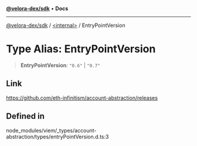 [**@velora-dex/sdk**](../../README.md) • **Docs**

***

[@velora-dex/sdk](../../globals.md) / [\<internal\>](../README.md) / EntryPointVersion

# Type Alias: EntryPointVersion

> **EntryPointVersion**: `"0.6"` \| `"0.7"`

## Link

https://github.com/eth-infinitism/account-abstraction/releases

## Defined in

node\_modules/viem/\_types/account-abstraction/types/entryPointVersion.d.ts:3
